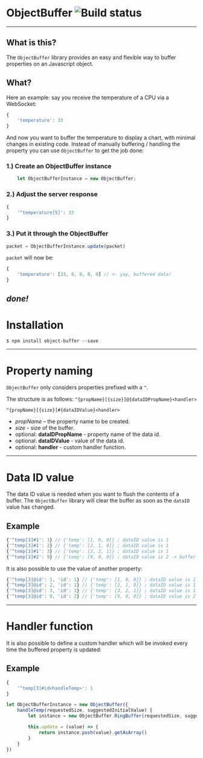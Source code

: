 # ObjectBuffer ![Build status](https://api.travis-ci.org/marco-a/object-buffer.svg?branch=master)
---

## What is this?
The `ObjectBuffer` library provides an easy and flexible way to buffer properties on an Javascript object. 

## What?
Here an example: say you receive the temperature of a CPU via a WebSocket:

```js
{
	'temperature': 33
}
```

And now you want to buffer the temperature to display a chart, with minimal changes in existing code.
Instead of manually buffering / handling the property you can use `ObjectBuffer` to get the job done:

### 1.) Create an ObjectBuffer instance
```js
	let ObjectBufferInstance = new ObjectBuffer;
```

### 2.) Adjust the server response
```js
{
	'^temperature[5]': 33
}
```

### 3.) Put it through the ObjectBuffer
```js
packet = ObjectBufferInstance.update(packet)
```

`packet` will now be:

```js
{
	'temperature': [33, 0, 0, 0, 0] // <- yay, buffered data!
}
```

*done!*
---
# Installation

`$ npm install object-buffer --save`

---
# Property naming
`ObjectBuffer` only considers properties prefixed with a  `^`.

The structure is as follows:
`^{propName}[{size}]@{dataIDPropName}<handler>` 


`^{propName}[{size}]#{dataIDValue}<handler>`

* *propName* – the property name to be created.
* *size* - size of the buffer.
* optional: **dataIDPropName** - property name of the data id.
* optional: **dataIDValue** - value of the data id.
* optional: **handler**  - custom handler function.

---
# Data ID value
The data ID value is needed when you want to flush the contents of a buffer.
The `ObjectBuffer` library will clear the buffer as soon as the `dataID` value has changed.

## Example
```js
{'^temp[3]#1': 1} // {'temp': [1, 0, 0]} ; dataID value is 1
{'^temp[3]#1': 2} // {'temp': [2, 1, 0]} ; dataID value is 1
{'^temp[3]#1': 3} // {'temp': [3, 2, 1]} ; dataID value is 1
{'^temp[3]#2': 9} // {'temp': [9, 0, 0]} ; dataID value is 2 -> buffer cleared
```
It is also possible to use the value of another property:
```js
{'^temp[3]@id': 1, 'id': 1} // {'temp': [1, 0, 0]} ; dataID value is 1
{'^temp[3]@id': 2, 'id': 1} // {'temp': [2, 1, 0]} ; dataID value is 1
{'^temp[3]@id': 3, 'id': 1} // {'temp': [3, 2, 1]} ; dataID value is 1
{'^temp[3]@id': 9, 'id': 2} // {'temp': [9, 0, 0]} ; dataID value is 2 -> buffer cleared
```
---
# Handler function
It is also possible to define a custom handler which will be invoked every time the buffered property is updated:
## Example
```js
{
	'^temp[3]#id<handleTemp>': 1
}
```

```js
let ObjectBufferInstance = new ObjectBuffer({
	handleTemp(requestedSize, suggestedInitialValue) {
		let instance = new ObjectBuffer.RingBuffer(requestedSize, suggestedInitialValue)

		this.update = (value) => {
			return instance.push(value).getAsArray()
		}
	}
})
```
